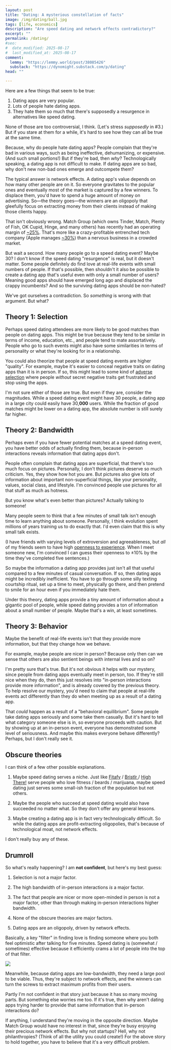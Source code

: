 ```yaml
---
layout: post
title: "Dating: A mysterious constellation of facts"
image: /img/dating/ball.jpg
tags: [life, economics]
description: "Are speed dating and network effects contradictory?"
excerpt: ""
permalink: /dating/
#seo:
#  date_modified: 2025-08-17
#  last_modified_at: 2025-08-17
comment:
  lemmy: "https://lemmy.world/post/38085426"
  substack: "https://dynomight.substack.com/p/dating"
head: ""

---
```


Here are a few things that seem to be true:

1. Dating apps are very popular.
2. Lots of people hate dating apps.
3. They hate them so much that there's supposedly a resurgence in alternatives like speed dating.

None of those are too controversial, I think. (Let's stress *supposedly* in #3.) But if you stare at them for a while, it's hard to see how they can all be true at the same time.

Because, why do people hate dating apps? People complain that they're bad in various ways, such as being ineffective, dehumanizing, or expensive. (And such small portions!) But if they're bad, then *why*? Technologically speaking, a dating app is not difficult to make. If dating apps are so bad, why don't new non-bad ones emerge and outcompete them?

The typical answer is network effects. A dating app's value depends on how many other people are on it. So everyone gravitates to the popular ones and eventually most of the market is captured by a few winners. To displace them, you'd have to spend a huge amount of money on advertising. So—the theory goes—the winners are an oligopoly that gleefully focus on extracting money from their clients instead of making those clients happy.

That isn't obviously wrong. Match Group (which owns Tinder, Match, Plenty of Fish, OK Cupid, Hinge, and many others) has recently had an operating margin of [~25%](https://www.macrotrends.net/stocks/charts/MTCH/match-group/operating-margin). That's more like a crazy-profitable entrenched tech company (Apple manages [~30%](https://www.macrotrends.net/stocks/charts/AAPL/apple/operating-margin)) than a nervous business in a crowded market.

But wait a second. How many people go to a speed dating event? Maybe 30? I don't know if the speed dating "resurgence" is real, but it doesn't matter. Some people definitely do find love at real-life events with small numbers of people. If that's possible, then shouldn't it also be possible to create a dating app that's useful even with only a small number of users? Meaning good apps should have emerged long ago and displaced the crappy incumbents? And so the surviving dating apps should be non-hated?

We've got ourselves a contradiction. So *something* is wrong with that argument. But what?

## Theory 1: Selection

Perhaps speed dating attendees are more likely to be good matches than people on dating apps. This might be true because they tend to be similar in terms of income, education, etc., and people tend to mate assortatively. People who go to such events might also have some similarities in terms of personality or what they're looking for in a relationship.

You could also theorize that people at speed dating events are higher "quality". For example, maybe it's easier to conceal negative traits on dating apps than it is in person. If so, this might lead to some kind of [adverse selection](https://en.wikipedia.org/wiki/Adverse_selection) where people *without* secret negative traits get frustrated and stop using the apps.

I'm not sure either of those are true. But even if they are, consider the magnitudes. While a speed dating event might have 30 people, a dating app in a large city could easily have 30,**000** users. While the fraction of good matches might be lower on a dating app, the absolute number is still surely far higher.

## Theory 2: Bandwidth

Perhaps even if you have fewer potential matches at a speed dating event, you have better odds of actually finding them, because in-person interactions reveals information that dating apps don't.

People often complain that dating apps are superficial, that there's too much focus on pictures. Personally, I don't think pictures deserve so much criticism. Yes, they show how hot you are. But pictures also give lots of information about important non-superficial things, like your personality, values, social class, and lifestyle. I'm convinced people use pictures for all that stuff as much as hotness.

But you know what's even better than pictures? Actually talking to someone!

Many people seem to think that a few minutes of small talk isn't enough time to learn anything about someone. Personally, I think evolution spent millions of years training us to do exactly that. I'd even claim that this is why small talk exists.

(I have friends with varying levels of extroversion and agreeableness, but *all* of my friends seem to have high [openness to experience](https://en.wikipedia.org/wiki/Openness_to_experience). When I meet someone new, I'm convinced I can guess their openness to ±10% by the time they've completed five sentences.)

So maybe the information a dating app provides just isn't all that useful compared to a few minutes of casual conversation. If so, then dating apps might be incredibly inefficient. You have to go through some silly texting courtship ritual, set up a time to meet, physically go there, and then pretend to smile for an hour even if you immediately hate them.

Under this theory, dating apps provide a tiny amount of information about a gigantic pool of people, while speed dating provides a ton of information about a small number of people. Maybe that's a win, at least sometimes.

## Theory 3: Behavior

Maybe the benefit of real-life events isn't that they provide more information, but that they change how we behave.

For example, maybe people are nicer in person? Because only then can we sense that others are also sentient beings with internal lives and so on?

I'm pretty sure that's true. But it's not obvious it helps with our mystery, since people from dating apps eventually meet in person, too. If they're still nice when they do, then this just resolves into "in-person interactions provide more information", and is already covered by the previous theory. To help resolve our mystery, you'd need to claim that people at real-life events act differently than they do when meeting up as a result of a dating app.

That *could* happen as a result of a "behavioral equilibrium". Some people take dating apps seriously and some take them casually. But it's hard to tell what category someone else is in, so everyone proceeds with caution. But by showing up at an in-person event, everyone has demonstrated some level of seriousness. And maybe this makes everyone behave differently? Perhaps, but I don't really see it.

## Obscure theories

I can think of a few other possible explanations.

1. Maybe speed dating serves a niche. Just like [Fitafy](https://fitafy.com/) / [Bristlr ](https://www.bristlr.com/) / [High There!](https://highthere.com/) serve people who love fitness / beards / marijuana, maybe speed dating just serves some small-ish fraction of the population but not others.

2. Maybe the people who succeed at speed dating would also have succeeded no matter what. So they don't offer any general lessons.

3. Maybe creating a dating app is in fact very technologically difficult. So while the dating apps are profit-extracting oligopolies, that's because of technological moat, not network effects.

I don't really buy any of these.

## Drumroll

So what's really happening? I am **not confident**, but here's my best guess:

1. Selection is not a major factor.

2. The high bandwidth of in-person interactions *is* a major factor.

3. The fact that people are nicer or more open-minded in person is not a major factor, other than through making in-person interactions higher bandwidth.

4. None of the obscure theories are major factors.

5. Dating apps are an oligopoly, driven by network effects.

Basically, a key "filter" in finding love is finding someone where you both feel optimistic after talking for five minutes. Speed dating is (somewhat / sometimes) effective because it efficiently crams a lot of people into the top of that filter.

![](/img/dating/funnel.svg)

Meanwhile, because dating apps are low-bandwidth, they need a large pool to be viable. Thus, they're subject to network effects, and the winners can turn the screws to extract maximum profits from their users.

Partly I'm not confident in that story just because it has so many moving parts. But something else worries me too. If it's true, then why aren't dating apps trying harder to provide that same information that in-person interactions do?

If anything, I understand they're moving in the opposite direction. Maybe Match Group would have no interest in that, since they're busy enjoying their precious network effects. But why not startups? Hell, why not philanthropies? (Think of all the utility you could create!) For the above story to hold together, you have to believe that it's a very difficult problem.